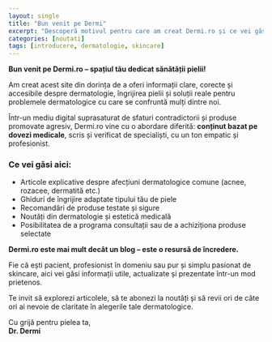 ```yaml
---
layout: single
title: "Bun venit pe Dermi"
excerpt: "Descoperă motivul pentru care am creat Dermi.ro și ce vei găsi aici."
categories: [noutati]
tags: [introducere, dermatologie, skincare]
---
```


**Bun venit pe Dermi.ro – spațiul tău dedicat sănătății pielii!**

Am creat acest site din dorința de a oferi informații clare, corecte și accesibile despre dermatologie, îngrijirea pielii și soluții reale pentru problemele dermatologice cu care se confruntă mulți dintre noi.

Într-un mediu digital suprasaturat de sfaturi contradictorii și produse promovate agresiv, Dermi.ro vine cu o abordare diferită: **conținut bazat pe dovezi medicale**, scris și verificat de specialiști, cu un ton empatic și profesionist.

### Ce vei găsi aici:
- Articole explicative despre afecțiuni dermatologice comune (acnee, rozacee, dermatită etc.)
- Ghiduri de îngrijire adaptate tipului tău de piele
- Recomandări de produse testate și sigure
- Noutăți din dermatologie și estetică medicală
- Posibilitatea de a programa consultații sau de a achiziționa produse selectate

**Dermi.ro este mai mult decât un blog – este o resursă de încredere.**

Fie că ești pacient, profesionist în domeniu sau pur și simplu pasionat de skincare, aici vei găsi informații utile, actualizate și prezentate într-un mod prietenos.

Te invit să explorezi articolele, să te abonezi la noutăți și să revii ori de câte ori ai nevoie de claritate în alegerile tale dermatologice.

Cu grijă pentru pielea ta,  
**Dr. Dermi**
